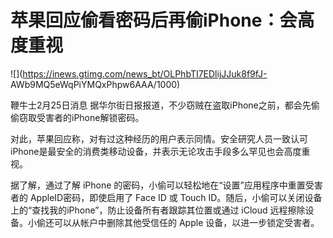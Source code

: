 # 苹果回应偷看密码后再偷iPhone：会高度重视

![](https://inews.gtimg.com/news_bt/OLPhbTI7EDlijJJuk8f9fJ-
AWb9MQ5eWqPiYMQxPhpw6AAA/1000)

鞭牛士2月25日消息 据华尔街日报报道，不少窃贼在盗取iPhone之前，都会先偷偷窃取受害者的iPhone解锁密码。

对此，苹果回应称，对有过这种经历的用户表示同情。安全研究人员一致认可iPhone是最安全的消费类移动设备，并表示无论攻击手段多么罕见也会高度重视。

据了解，通过了解 iPhone 的密码，小偷可以轻松地在“设置”应用程序中重置受害者的 AppleID密码，即使启用了 Face ID 或 Touch
ID。随后，小偷可以关闭设备上的“查找我的iPhone”，防止设备所有者跟踪其位置或通过 iCloud 远程擦除设备。小偷还可以从帐户中删除其他受信任的
Apple 设备，以进一步锁定受害者。

